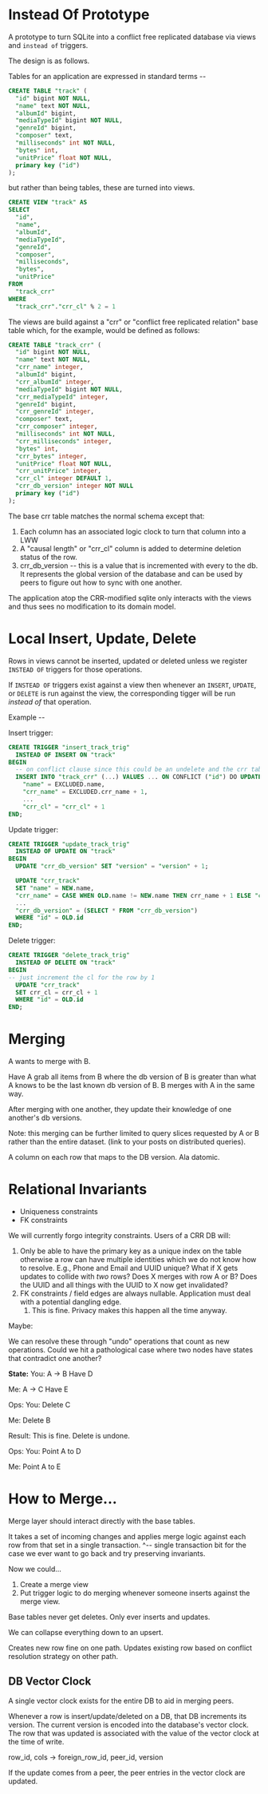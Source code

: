 # Instead Of Prototype

A prototype to turn SQLite into a conflict free replicated database via views and `instead of` triggers.

The design is as follows.

Tables for an application are expressed in standard terms --

```sql
CREATE TABLE "track" (
  "id" bigint NOT NULL,
  "name" text NOT NULL,
  "albumId" bigint,
  "mediaTypeId" bigint NOT NULL,
  "genreId" bigint,
  "composer" text,
  "milliseconds" int NOT NULL,
  "bytes" int,
  "unitPrice" float NOT NULL,
  primary key ("id")
);
```

but rather than being tables, these are turned into views.

```sql
CREATE VIEW "track" AS
SELECT
  "id",
  "name",
  "albumId",
  "mediaTypeId",
  "genreId",
  "composer",
  "milliseconds",
  "bytes",
  "unitPrice" 
FROM
  "track_crr" 
WHERE
  "track_crr"."crr_cl" % 2 = 1
```

The views are build against a "crr" or "conflict free replicated relation" base table which, for the example, would be defined as follows:

```sql
CREATE TABLE "track_crr" (
  "id" bigint NOT NULL,
  "name" text NOT NULL,
  "crr_name" integer,
  "albumId" bigint,
  "crr_albumId" integer,
  "mediaTypeId" bigint NOT NULL,
  "crr_mediaTypeId" integer,
  "genreId" bigint,
  "crr_genreId" integer,
  "composer" text,
  "crr_composer" integer,
  "milliseconds" int NOT NULL,
  "crr_milliseconds" integer,
  "bytes" int,
  "crr_bytes" integer,
  "unitPrice" float NOT NULL,
  "crr_unitPrice" integer,
  "crr_cl" integer DEFAULT 1,
  "crr_db_version" integer NOT NULL
  primary key ("id")
);
```

The base crr table matches the normal schema except that:
1. Each column has an associated logic clock to turn that column into a LWW
2. A "causal length" or "crr_cl" column is added to determine deletion status of the row.
3. crr_db_version -- this is a value that is incremented with every to the db. It represents the global version of the database
  and can be used by peers to figure out how to sync with one another.

The application atop the CRR-modified sqlite only interacts with the views and thus sees no modification to its domain model.

# Local Insert, Update, Delete

Rows in views cannot be inserted, updated or deleted unless we register `INSTEAD OF` triggers for those operations.

If `INSTEAD OF` triggers exist against a view then whenever an `INSERT`, `UPDATE`, or `DELETE` is run against the view, the corresponding tigger will be run *instead of* that operation.

Example --

Insert trigger:
```sql
CREATE TRIGGER "insert_track_trig"
  INSTEAD OF INSERT ON "track"
BEGIN
  -- on conflict clause since this could be an undelete and the crr tables has all previously deleted rows
  INSERT INTO "track_crr" (...) VALUES ... ON CONFLICT ("id") DO UPDATE SET
    "name" = EXCLUDED.name,
    "crr_name" = EXCLUDED.crr_name + 1,
    ...
    "crr_cl" = "crr_cl" + 1
END;
```

Update trigger:
```sql
CREATE TRIGGER "update_track_trig"
  INSTEAD OF UPDATE ON "track"
BEGIN
  UPDATE "crr_db_version" SET "version" = "version" + 1;

  UPDATE "crr_track" 
  SET "name" = NEW.name,
  "crr_name" = CASE WHEN OLD.name != NEW.name THEN crr_name + 1 ELSE "crr_name" END,
  ...
  "crr_db_version" = (SELECT * FROM "crr_db_version")
  WHERE "id" = OLD.id
END;
```

Delete trigger:
```sql
CREATE TRIGGER "delete_track_trig"
  INSTEAD OF DELETE ON "track"
BEGIN
-- just increment the cl for the row by 1
  UPDATE "crr_track"
  SET crr_cl = crr_cl + 1
  WHERE "id" = OLD.id
END;
```

# Merging

A wants to merge with B.

Have A grab all items from B where the db version of B is greater than what A knows to be the last known db version of B.
B merges with A in the same way.

After merging with one another, they update their knowledge of one another's db versions.

Note: this merging can be further limited to query slices requested by A or B rather than the entire dataset. (link to your posts on distributed queries).

A column on each row that maps to the DB version. Ala datomic.

# Relational Invariants
- Uniqueness constraints
- FK constraints

We will currently forgo integrity constraints.
Users of a CRR DB will:
1. Only be able to have the primary key as a unique index on the table otherwise a row can have multiple identities which we do not know how to resolve. E.g., Phone and Email and UUID unique? What if X gets updates to collide with _two_ rows? Does X merges with row A or B? Does the UUID and all things with the UUID to X now get invalidated?
2. FK constraints / field edges are always nullable. Application must deal with a potential dangling edge.
   1. This is fine. Privacy makes this happen all the time anyway.

Maybe:

We can resolve these through "undo" operations that count as new operations.
Could we hit a pathological case where two nodes have states that contradict one another?

**State:**
You:
A -> B
Have D

Me: 
A -> C
Have E

Ops:
You:
Delete C

Me:
Delete B

Result:
This is fine. Delete is undone.


Ops:
You:
Point A to D

Me:
Point A to E


# How to Merge...

Merge layer should interact directly with the base tables.

It takes a set of incoming changes and applies merge logic against each row from that set in a single transaction.
^-- single transaction bit for the case we ever want to go back and try preserving invariants.

Now we could...
1. Create a merge view
2. Put trigger logic to do merging whenever someone inserts against the merge view.

Base tables never get deletes.
Only ever inserts and updates.

We can collapse everything down to an upsert.

Creates new row fine on one path.
Updates existing row based on conflict resolution strategy on other path.

## DB Vector Clock

A single vector clock exists for the entire DB to aid in merging peers.

Whenever a row is insert/update/deleted on a DB, that DB increments its version.
The current version is encoded into the database's vector clock.
The row that was updated is associated with the value of the vector clock at the time of write.

row_id, cols -> foreign_row_id, peer_id, version

If the update comes from a peer, the peer entries in the vector clock are updated.